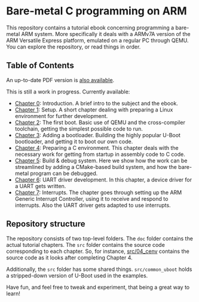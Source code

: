 # Bare-metal C programming on ARM

This repository contains a tutorial ebook concerning programming a bare-metal ARM system. More specifically it deals with a ARMv7A version of the ARM Versatile Express platform, emulated on a regular PC through QEMU. You can explore the repository, or read things in order.

## Table of Contents

An up-to-date PDF version is [also available](http://umanovskis.se/files/arm-baremetal-ebook.pdf).

This is still a work in progress. Currently available:

* [Chapter 0](doc/00_introduction.md): Introduction. A brief intro to the subject and the ebook.
* [Chapter 1](doc/01_setup.md): Setup. A short chapter dealing with preparing a Linux environment for further development.
* [Chapter 2](doc/02_first_boot.md): The first boot. Basic use of QEMU and the cross-compiler toolchain, getting the simplest possible code to run.
* [Chapter 3](doc/03_bootloader.md): Adding a bootloader. Building the highly popular U-Boot bootloader, and getting it to boot our own code.
* [Chapter 4](doc/04_cenv.md): Preparing a C environment. This chapter deals with the necessary work for getting from startup in assembly code to C code.
* [Chapter 5](doc/05_cmake.md): Build & debug system. Here we show how the work can be streamlined by adding a CMake-based build system, and how the bare-metal program can be debugged.
* [Chapter 6](doc/06_uart.md): UART driver development. In this chapter, a device driver for a UART gets written.
* [Chapter 7](doc/07_interrupts.md): Interrupts. The chapter goes through setting up the ARM Generic Interrupt Controller, using it to receive and respond to interrupts. Also the UART driver gets adapted to use interrupts.

## Repository structure

The repository consists of two top-level folders. The `doc` folder contains the actual tutorial chapters. The `src` folder contains the source code corresponding to each chapter. So, for instance, [src/04_cenv](src/04_cenv) contains the source code as it looks after completing Chapter 4.

Additionally, the `src` folder has some shared things. `src/common_uboot` holds a stripped-down version of U-Boot used in the examples.

Have fun, and feel free to tweak and experiment, that being a great way to learn!
